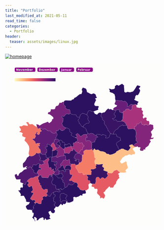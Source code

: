 ```yaml
---
title: "Portfolio"
last_modified_at: 2021-05-11
read_time: false
categories:
  - Portfolio
header:
  teaser: assets/images/linux.jpg
---
```

[![homepage][1]][2]

[1]:  http://commonmark.org/help/images/favicon.png
[2]:  http://commonmark.org "Redirect to homepage"

[![homepage][3]][4]

[3]:  /assets/images/gewalt.png
[4]:  https://www1.wdr.de/nachrichten/corona-ueberlastete-frauenhaeuser-100.html "Redirect to homepage"